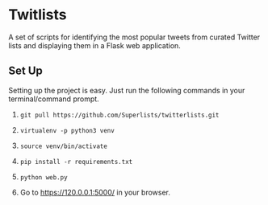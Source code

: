 # Twitlists

A set of scripts for identifying the most popular tweets from curated Twitter lists and displaying them in a Flask web application.


## **Set Up**

Setting up the project is easy. Just run the following commands in your terminal/command prompt.

1. `git pull https://github.com/Superlists/twitterlists.git`

2. `virtualenv -p python3 venv`
	
3. `source venv/bin/activate`

4. `pip install -r requirements.txt`

5. `python web.py`

6.  Go to https://120.0.0.1:5000/ in your browser.
